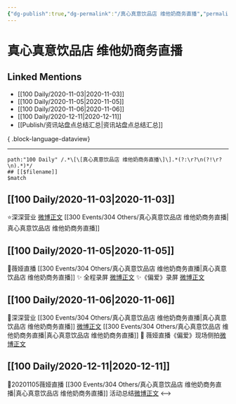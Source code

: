 ```yaml
---
{"dg-publish":true,"dg-permalink":"/真心真意饮品店 维他奶商务直播","permalink":"/真心真意饮品店 维他奶商务直播/","created":"2023-04-08T16:09:37.000+08:00","updated":"2023-04-10T17:13:54.000+08:00"}
---
```


# 真心真意饮品店 维他奶商务直播

## Linked Mentions
- [[100 Daily/2020-11-03\|2020-11-03]]
- [[100 Daily/2020-11-05\|2020-11-05]]
- [[100 Daily/2020-11-06\|2020-11-06]]
- [[100 Daily/2020-12-11\|2020-12-11]]
- [[Publish/资讯站盘点总结汇总\|资讯站盘点总结汇总]]

{ .block-language-dataview}

---

```expander
path:"100 Daily" /.*\[\[真心真意饮品店 维他奶商务直播\]\].*(?:\r?\n(?!\r?\n).*)*/
## [[$filename]]
$match
```
## [[100 Daily/2020-11-03\|2020-11-03]]
⭐深深营业 [微博正文](https://m.weibo.cn/6466290670/4567263229514567) [[300 Events/304 Others/真心真意饮品店 维他奶商务直播\|真心真意饮品店 维他奶商务直播]]
## [[100 Daily/2020-11-05\|2020-11-05]]
💫薇娅直播 [[300 Events/304 Others/真心真意饮品店 维他奶商务直播\|真心真意饮品店 维他奶商务直播]]
✨ 全程录屏 [微博正文](https://m.weibo.cn/6466290670/4568047576164346)
✨《偏爱》录屏 [微博正文](https://m.weibo.cn/6466290670/4568016622718255)
## [[100 Daily/2020-11-06\|2020-11-06]]
💫深深营业 [[300 Events/304 Others/真心真意饮品店 维他奶商务直播\|真心真意饮品店 维他奶商务直播]]
[微博正文](https://m.weibo.cn/6466290670/4568225872086692)
[[300 Events/304 Others/真心真意饮品店 维他奶商务直播\|真心真意饮品店 维他奶商务直播]]
💫 薇娅直播《偏爱》现场侧拍[微博正文](https://m.weibo.cn/6466290670/4568338392941308)
## [[100 Daily/2020-12-11\|2020-12-11]]
🎵20201105薇娅直播 [[300 Events/304 Others/真心真意饮品店 维他奶商务直播\|真心真意饮品店 维他奶商务直播]] 活动总结[微博正文](https://m.weibo.cn/6466290670/4580956529499420)
<-->